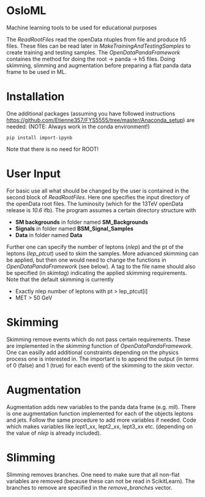 # OsloML

Machine learning tools to be used for educational purposes

The *ReadRootFiles* read the openData ntuples from file and produce h5 files. These files can be read later in *MakeTrainingAndTestingSamples* to create training and testing samples. The *OpenDataPandaFramework* containes the method for doing the root -> panda -> h5 files. Doing skimming, slimming and augmentation before preparing a flat panda data frame to be used in ML. 

# Installation
One additional packages (assuming you have followed instructions https://github.com/Etienne357/FYS5555/tree/master/Anaconda_setup) are needed:
(NOTE: Always work in the conda environment!)

```
pip install import-ipynb
```


Note that there is no need for ROOT!

# User Input

For basic use all what should be changed by the user is contained in the second block of *ReadRootFiles*. Here one specifies the input directory of the openData root files. The luminosity (which for the 13TeV openData release is *10.6* ifb). The program assumes a certain directory structure with 

- **SM backgrounds** in folder named **SM_Backgrounds**
- **Signals** in folder named **BSM_Signal_Samples**
- **Data** in folder named **Data**

Further one can specify the number of leptons (*nlep*) and the pt of the leptons (*lep_ptcut*) used to skim the samples. More advanced skimming can be applied, but then one would need to change the functions in *OpenDataPandaFramework* (see below). A tag to the file name should also be specified (in *skimtag*) indicating the applied skimming requirements. Note that the default skimming is currently

- Exactly nlep number of leptons with pt > lep_ptcut[i]
- MET > 50 GeV

# Skimming

Skimming remove events which do not pass certain requirements. These are implemented in the *skimming* function of *OpenDataPandaFramework*. One can easilly add additional constraints depending on the physics process one is interested in. The important is to append the output (in terms of 0 (false) and 1 (true) for each event) of the skimming to the *skim* vector.

# Augmentation

Augmentation adds new variables to the panda data frame (e.g. *mll*). There is one augmentation function implemented for each of the objects leptons and jets. Follow the same procedure to add more variables if needed. Code which makes variables like lept1_xx, lept2_xx, lept3_xx etc. (depending on the value of *nlep* is already included). 

# Slimming 

Slimming removes branches. One need to make sure that all non-flat variables are removed (because these can not be read in ScikitLearn). The branches to remove are specified in the *remove_branches* vector.
